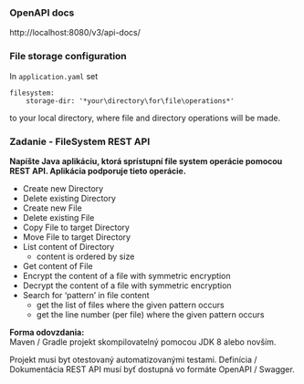 ### OpenAPI docs
http://localhost:8080/v3/api-docs/


### File storage configuration
In ```application.yaml``` set 
```
filesystem:
    storage-dir: '*your\directory\for\file\operations*'
```
to your local directory, where file and directory operations will be made.


### Zadanie - FileSystem REST API
**Napíšte Java aplikáciu, ktorá sprístupní file system operácie pomocou REST API.
Aplikácia podporuje tieto operácie.**
- Create new Directory
- Delete existing Directory
- Create new File
- Delete existing File
- Copy File to target Directory
- Move File to target Directory
- List content of Directory
  - content is ordered by size
- Get content of File
- Encrypt the content of a file with symmetric encryption
- Decrypt the content of a file with symmetric encryption
- Search for ‘pattern’ in file content
  - get the list of files where the given pattern occurs
  - get the line number (per file) where the given pattern occurs

**Forma odovzdania:**\
Maven / Gradle projekt skompilovatelný pomocou JDK 8 alebo novším.

Projekt musi byt otestovaný automatizovanými testami. Definícia / Dokumentácia REST API musí
byť dostupná vo formáte OpenAPI / Swagger.